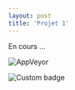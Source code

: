 ```yaml
---
layout: post
title: 'Projet 1'
---
```


En cours ...

![AppVeyor](https://img.shields.io/appveyor/build/baptiste-bedouret/https://github.com/mdeboute/chess_AI)

![Custom badge](https://img.shields.io/endpoint?label=github&logo=github&url=https%3A%2F%2Fgithub.com%2Fmdeboute%2Fchess_AI)
